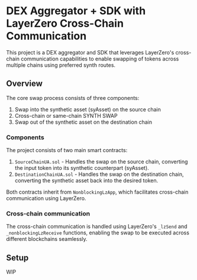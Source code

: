 # DEX Aggregator + SDK with LayerZero Cross-Chain Communication

This project is a DEX aggregator and SDK that leverages LayerZero's cross-chain communication capabilities to enable swapping of tokens across multiple chains using preferred synth routes.

## Overview

The core swap process consists of three components:

1. Swap into the synthetic asset (syAsset) on the source chain
2. Cross-chain or same-chain SYNTH SWAP
3. Swap out of the synthetic asset on the destination chain

### Components

The project consists of two main smart contracts:

1. `SourceChainUA.sol` - Handles the swap on the source chain, converting the input token into its synthetic counterpart (syAsset).
2. `DestinationChainUA.sol` - Handles the swap on the destination chain, converting the synthetic asset back into the desired token.

Both contracts inherit from `NonblockingLzApp`, which facilitates cross-chain communication using LayerZero.

### Cross-chain communication

The cross-chain communication is handled using LayerZero's `_lzSend` and `_nonblockingLzReceive` functions, enabling the swap to be executed across different blockchains seamlessly.

## Setup

WIP

